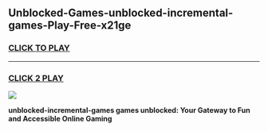 
## Unblocked-Games-unblocked-incremental-games-Play-Free-x21ge
<h3>
<a href="https://premium76.site?title=unblocked-incremental-games&ref=09A">CLICK TO PLAY</a></h3>
<hr>

<h3>
<a href="https://premium76.site?title=unblocked-incremental-games&ref=09A">CLICK 2 PLAY</a>
  
</h3>

<a href="https://premium76.site?title=unblocked-incremental-games&ref=09A"><img src="https://clearcache.store/games.png"></a>


**unblocked-incremental-games games unblocked: Your Gateway to Fun and Accessible Online Gaming**
